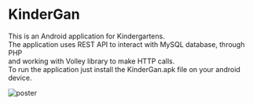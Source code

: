 # KinderGan
This is an Android application for Kindergartens. <br />
The application uses REST API to interact with MySQL database, through PHP <br />
and working with Volley library to make HTTP calls.<br />
To run the application just install the KinderGan.apk file on your android device.

![poster](wwwroot/images/poster.jpg)
